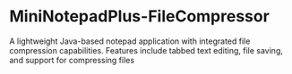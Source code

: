 # MiniNotepadPlus-FileCompressor
A lightweight Java-based notepad application with integrated file compression capabilities. Features include tabbed text editing, file saving, and support for compressing files
